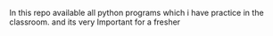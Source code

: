 In this repo available all python programs which i have practice in the classroom.
and its very Important for a fresher
